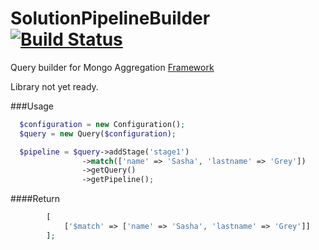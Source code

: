 SolutionPipelineBuilder [![Build Status](https://travis-ci.org/f1nder/SolutionPipelineBuilder.png?branch=master)](https://travis-ci.org/f1nder/SolutionPipelineBuilder)
=======================

Query builder for Mongo Aggregation  [Framework](http://docs.mongodb.org/manual/aggregation/)

Library not yet ready.

###Usage

``` php
  $configuration = new Configuration();
  $query = new Query($configuration);

  $pipeline = $query->addStage('stage1')
                ->match(['name' => 'Sasha', 'lastname' => 'Grey'])
                ->getQuery()
                ->getPipeline();
```
####Return
``` php
        [
            ['$match' => ['name' => 'Sasha', 'lastname' => 'Grey']]
        ];
```

